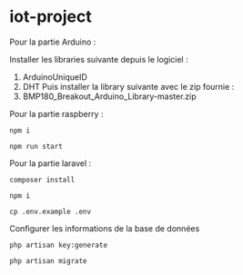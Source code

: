 # iot-project

Pour la partie Arduino : 

Installer les libraries suivante depuis le logiciel :
1. ArduinoUniqueID
2. DHT
Puis installer la library suivante avec le zip fournie :
1. BMP180_Breakout_Arduino_Library-master.zip


Pour la partie raspberry :
```
npm i
```

```
npm run start
```

Pour la partie laravel : 
```
composer install
```
```
npm i
```
```
cp .env.example .env
```
Configurer les informations de la base de données
```
php artisan key:generate
```
```
php artisan migrate
```
